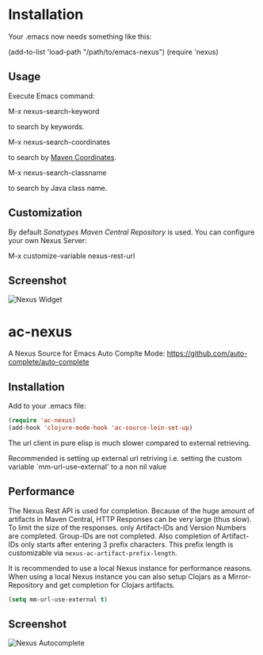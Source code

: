 # Installation 

Your .emacs now needs something like this:

  (add-to-list 'load-path "/path/to/emacs-nexus")
  (require 'nexus)

## Usage 

Execute Emacs command:

  M-x nexus-search-keyword

to search by keywords.

  M-x nexus-search-coordinates

to search by [Maven Coordinates](http://maven.apache.org/pom.html#Maven_Coordinates).

  M-x nexus-search-classname 

to search by Java class name.  

## Customization

By default *Sonatypes Maven Central Repository*  is used. You can configure your own Nexus Server:

 M-x customize-variable nexus-rest-url

## Screenshot

![Nexus Widget](https://github.com/juergenhoetzel/emacs-nexus/raw/master/doc-img/nexus-widget-screenshot.png "Nexus Widget")

# ac-nexus

A Nexus Source for Emacs Auto Complte Mode: https://github.com/auto-complete/auto-complete

## Installation

Add to your .emacs file:

```lisp
(require 'ac-nexus)
(add-hook 'clojure-mode-hook 'ac-source-lein-set-up)
```

The url client in pure elisp is much slower compared to external retrieving. 

Recommended is setting up external url retriving i.e. setting  the custom variable `mm-url-use-external'  to a non nil value

## Performance

The Nexus Rest API is used for completion. Because of the huge amount of artifacts in Maven Central,  HTTP Responses can be very large (thus slow).
To limit the size of the responses. only Artifact-IDs and Version Numbers are completed. Group-IDs are not completed.
Also completion of Artifact-IDs only starts after entering 3 prefix characters. This prefix length is customizable via `nexus-ac-artifact-prefix-length`.

It is recommended to use a local Nexus instance for performance reasons. When using a local Nexus instance you can also setup Clojars as a Mirror-Repository and get
completion for Clojars artifacts.

```lisp
(setq mm-url-use-external t)
```

## Screenshot

![Nexus Autocomplete](https://github.com/juergenhoetzel/emacs-nexus/raw/master/doc-img/ac-nexus-screenshot.jpg "Nexus Autocomplete")

